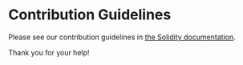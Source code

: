 # Contribution Guidelines

Please see our contribution guidelines in [the Solidity documentation](https://docs.soliditylang.org/en/latest/contributing.html).

Thank you for your help!
